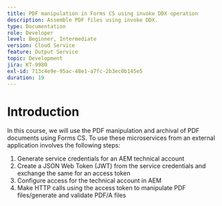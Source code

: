 ```yaml
---
title: PDF manipulation in Forms CS using invoke DDX operation
description: Assemble PDF files using invoke DDX.
type: Documentation
role: Developer
level: Beginner, Intermediate
version: Cloud Service
feature: Output Service
topic: Development
jira: KT-9980
exl-id: 713c4e9e-95ac-48e1-a7fc-2b3ec0b145e5
duration: 19
---
```

# Introduction

In this course, we will use the PDF manipulation and archival of PDF documents using Forms CS. To use these microservices from an external application involves the following steps:

1. Generate service credentials for an AEM technical account
1. Create a JSON Web Token (JWT) from the service credentials and exchange the same for an access token
1. Configure access for the technical account in AEM 
1. Make HTTP calls using the access token to manipulate PDF files/generate and validate PDF/A files
